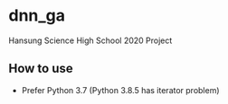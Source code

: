 dnn_ga
=============

Hansung Science High School 2020 Project

## How to use
* Prefer Python 3.7 (Python 3.8.5 has iterator problem)
